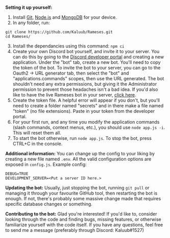**Setting it up yourself:**
1. Install [Git](https://git-scm.com/), [Node.js](https://nodejs.org/en/download/) and [MongoDB](https://repo.mongodb.org/yum/amazon/2/mongodb-org/6.0/x86_64/RPMS/mongodb-org-server-6.0.3-1.amzn2.x86_64.rpm) for your device.
2. In any folder, run:
```
git clone https://github.com/Kaluub/Rameses.git
cd Rameses/
```
3. Install the dependancies using this command: `npm ci`
4. Create your own Discord bot yourself, and invite it to your server. You can do this by going to the [Discord developer portal](https://discord.com/developers/applications) and creating a new application. Under the "bot" tab, create a new bot. You'll need to copy the token of the bot. To invite the bot to your server, you can go to the Oauth2 -> URL generator tab, then select the "bot" and "applications.commands" scopes, then use the URL generated. The bot shouldn't need any extra permissions, but giving it the Administrator permission to prevent those headaches isn't a bad idea. If you'd also like to have the live Rameses bot in your server, [click here](https://discord.com/api/oauth2/authorize?client_id=1041182147924467762&permissions=2147805248&scope=applications.commands%20bot).
5. Create the token file. A helpful error will appear if you don't, but you'll need to create a folder named "secrets" and in there make a file named "token" (no file extensions). Paste in your token from the developer portal.
6. For your first run, and any time you modify the application commands (slash commands, context menus, etc.), you should use `node app.js -i`. This will reset them all.
7. To start the bot otherwise, run `node app.js`. To stop the bot, press CTRL+C in the console.

**Additional information:**
You can change up the config to your liking by creating a new file named `.env`. All the valid configuration options are exposed in `config.js`.
Example config:
```
DEBUG=TRUE
DEVELOPMENT_SERVER=<Put a server ID here.>
```

**Updating the bot:**
Usually, just stopping the bot, running `git pull` or managing it through your favourite GitHub tool, then restarting the bot is enough. If not, there's probably some massive change made that requires specific database changes or something.

**Contributing to the bot:**
Glad you're interested! If you'd like to, consider looking through the code and finding bugs, missing features, or otherwise familiarize yourself with the code itself. If you have any questions, feel free to send me a message (preferably through Discord: Kaluub#1527)
